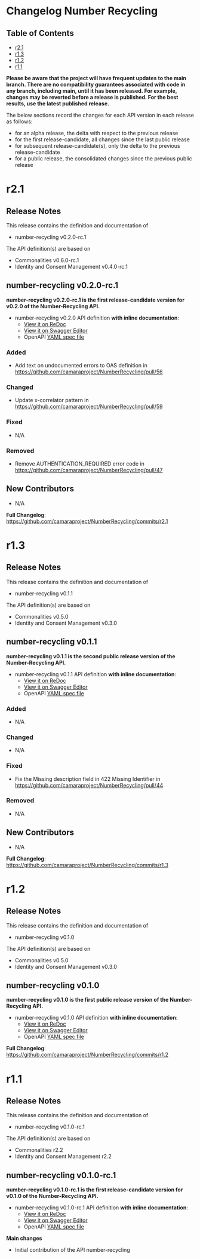 # Changelog Number Recycling

## Table of Contents

- [r2.1](#r21)
- [r1.3](#r13)
- [r1.2](#r12)
- [r1.1](#r11)

**Please be aware that the project will have frequent updates to the main branch. There are no compatibility guarantees associated with code in any branch, including main, until it has been released. For example, changes may be reverted before a release is published. For the best results, use the latest published release.**

The below sections record the changes for each API version in each release as follows:

* for an alpha release, the delta with respect to the previous release
* for the first release-candidate, all changes since the last public release
* for subsequent release-candidate(s), only the delta to the previous release-candidate
* for a public release, the consolidated changes since the previous public release

# r2.1

## Release Notes

This release contains the definition and documentation of
* number-recycling v0.2.0-rc.1

The API definition(s) are based on
* Commonalities v0.6.0-rc.1
* Identity and Consent Management v0.4.0-rc.1

## number-recycling v0.2.0-rc.1

**number-recycling v0.2.0-rc.1 is the first release-candidate version for v0.2.0 of the Number-Recycling API.**

- number-recycling v0.2.0 API definition **with inline documentation**:
  - [View it on ReDoc](https://redocly.github.io/redoc/?url=https://raw.githubusercontent.com/camaraproject/NumberRecycling/r2.1/code/API_definitions/number-recycling.yaml&nocors)
  - [View it on Swagger Editor](https://camaraproject.github.io/swagger-ui/?url=https://raw.githubusercontent.com/camaraproject/NumberRecycling/r2.1/code/API_definitions/number-recycling.yaml&nocors)
  - OpenAPI [YAML spec file](https://github.com/camaraproject/NumberRecycling/blob/r2.1/code/API_definitions/number-recycling.yaml)

### Added
* Add text on undocumented errors to OAS definition in https://github.com/camaraproject/NumberRecycling/pull/56

### Changed
* Update x-correlator pattern in https://github.com/camaraproject/NumberRecycling/pull/59

### Fixed
* N/A

### Removed
* Remove AUTHENTICATION_REQUIRED error code in https://github.com/camaraproject/NumberRecycling/pull/47

## New Contributors
* N/A

**Full Changelog**: https://github.com/camaraproject/NumberRecycling/commits/r2.1

# r1.3

## Release Notes

This release contains the definition and documentation of
* number-recycling v0.1.1

The API definition(s) are based on
* Commonalities v0.5.0
* Identity and Consent Management v0.3.0

## number-recycling v0.1.1

**number-recycling v0.1.1 is the second public release version of the Number-Recycling API.**

- number-recycling v0.1.1 API definition **with inline documentation**:
  - [View it on ReDoc](https://redocly.github.io/redoc/?url=https://raw.githubusercontent.com/camaraproject/NumberRecycling/r1.3/code/API_definitions/number-recycling.yaml&nocors)
  - [View it on Swagger Editor](https://camaraproject.github.io/swagger-ui/?url=https://raw.githubusercontent.com/camaraproject/NumberRecycling/r1.3/code/API_definitions/number-recycling.yaml&nocors)
  - OpenAPI [YAML spec file](https://github.com/camaraproject/NumberRecycling/blob/r1.3/code/API_definitions/number-recycling.yaml)

### Added
* N/A

### Changed
* N/A

### Fixed
* Fix the Missing description field in 422 Missing Identifier in https://github.com/camaraproject/NumberRecycling/pull/44

### Removed
* N/A

## New Contributors
* N/A

**Full Changelog**: https://github.com/camaraproject/NumberRecycling/commits/r1.3

# r1.2

## Release Notes

This release contains the definition and documentation of
* number-recycling v0.1.0

The API definition(s) are based on
* Commonalities v0.5.0
* Identity and Consent Management v0.3.0

## number-recycling v0.1.0

**number-recycling v0.1.0 is the first public release version of the Number-Recycling API.**

- number-recycling v0.1.0 API definition **with inline documentation**:
  - [View it on ReDoc](https://redocly.github.io/redoc/?url=https://raw.githubusercontent.com/camaraproject/NumberRecycling/r1.2/code/API_definitions/number-recycling.yaml&nocors)
  - [View it on Swagger Editor](https://camaraproject.github.io/swagger-ui/?url=https://raw.githubusercontent.com/camaraproject/NumberRecycling/r1.2/code/API_definitions/number-recycling.yaml&nocors)
  - OpenAPI [YAML spec file](https://github.com/camaraproject/NumberRecycling/blob/r1.2/code/API_definitions/number-recycling.yaml)

**Full Changelog**: https://github.com/camaraproject/NumberRecycling/commits/r1.2

# r1.1

## Release Notes

This release contains the definition and documentation of
* number-recycling v0.1.0-rc.1

The API definition(s) are based on
* Commonalities r2.2
* Identity and Consent Management r2.2

## number-recycling v0.1.0-rc.1

**number-recycling v0.1.0-rc.1 is the first release-candidate version for v0.1.0 of the Number-Recycling API.**

- number-recycling v0.1.0-rc.1 API definition **with inline documentation**:
  - [View it on ReDoc](https://redocly.github.io/redoc/?url=https://raw.githubusercontent.com/camaraproject/NumberRecycling/r1.1/code/API_definitions/number-recycling.yaml&nocors)
  - [View it on Swagger Editor](https://camaraproject.github.io/swagger-ui/?url=https://raw.githubusercontent.com/camaraproject/NumberRecycling/r1.1/code/API_definitions/number-recycling.yaml&nocors)
  - OpenAPI [YAML spec file](https://github.com/camaraproject/NumberRecycling/blob/r1.1/code/API_definitions/number-recycling.yaml)

**Main changes**

* Initial contribution of the API number-recycling
